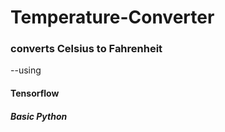 # Temperature-Converter
### converts Celsius to Fahrenheit 


--using 
#### Tensorflow
##### Basic Python

